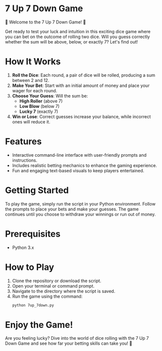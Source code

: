 # 7 Up 7 Down Game

🎲 Welcome to the 7 Up 7 Down Game! 🎲

Get ready to test your luck and intuition in this exciting dice game where you can bet on the outcome of rolling two dice. Will you guess correctly whether the sum will be above, below, or exactly 7? Let's find out!

 # How It Works

1. **Roll the Dice**: Each round, a pair of dice will be rolled, producing a sum between 2 and 12.
2. **Make Your Bet**: Start with an initial amount of money and place your wager for each round.
3. **Choose Your Guess**: Will the sum be:
   - **High Roller** (above 7)
   - **Low Blow** (below 7)
   - **Lucky 7** (exactly 7)
4. **Win or Lose**: Correct guesses increase your balance, while incorrect ones will reduce it.

# Features

- Interactive command-line interface with user-friendly prompts and instructions.
- Includes realistic betting mechanics to enhance the gaming experience.
- Fun and engaging text-based visuals to keep players entertained.

# Getting Started

To play the game, simply run the script in your Python environment. Follow the prompts to place your bets and make your guesses. The game continues until you choose to withdraw your winnings or run out of money.

# Prerequisites

- Python 3.x

# How to Play

1. Clone the repository or download the script.
2. Open your terminal or command prompt.
3. Navigate to the directory where the script is saved.
4. Run the game using the command:
   ```bash
   python 7up_7down.py
   ```

# Enjoy the Game!

Are you feeling lucky? Dive into the world of dice rolling with the 7 Up 7 Down Game and see how far your betting skills can take you! 🎉
